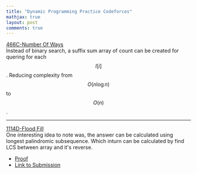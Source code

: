 ```yaml
---
title: "Dynamic Programming Practice Codeforces"
mathjax: true
layout: post
comments: true
---
```


[466C-Number Of Ways](https://codeforces.com/problemset/problem/466/C)    
Instead of binary search, a suffix sum array of count can be created for quering for each $$l[i]$$.   Reducing complexity from $$ O(n\log{}n) $$ to $$ O(n) $$.

---

[1114D-Flood Fill](https://codeforces.com/problemset/problem/1114/D)    
One interesting idea to note was, the answer can be calculated using longest palindromic subsequence. Which inturn can be calculated by find LCS between array and it's reverse. 

* [Proof](https://stackoverflow.com/questions/54347339/longest-palindromic-subsequence-dp-solution)
* [Link to Submission](https://codeforces.com/contest/1114/submission/83169697)
